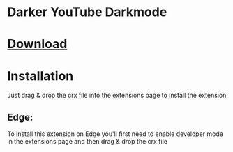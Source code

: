 # Darker YouTube Darkmode

# [Download](https://github.com/TimTrayler/darker-youtube/releases/latest/download/darker-youtube.crx)




# Installation
Just drag & drop the crx file into the extensions page to install the extension

## Edge:
To install this extension on Edge you'll first need to enable developer mode in the extensions page and then drag & drop the crx file

